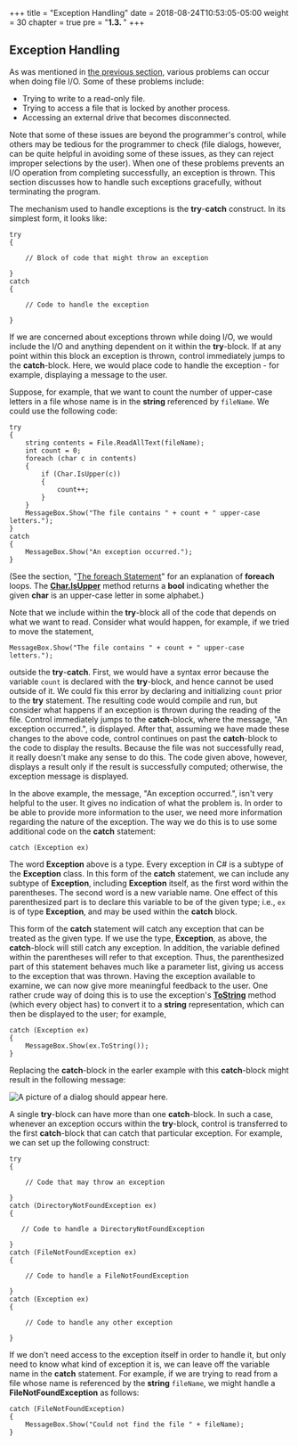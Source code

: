 +++
title = "Exception Handling"
date = 2018-08-24T10:53:05-05:00
weight = 30
chapter = true
pre = "<b>1.3. </b>"
+++

## Exception Handling

As was mentioned in [the previous
section](/~rhowell/DataStructures/redirect/simple-text-file-io), various
problems can occur when doing file I/O. Some of these problems include:

  - Trying to write to a read-only file.
  - Trying to access a file that is locked by another process.
  - Accessing an external drive that becomes disconnected.

Note that some of these issues are beyond the programmer's control,
while others may be tedious for the programmer to check (file dialogs,
however, can be quite helpful in avoiding some of these issues, as they
can reject improper selections by the user). When one of these problems
prevents an I/O operation from completing successfully, an exception is
thrown. This section discusses how to handle such exceptions gracefully,
without terminating the program.

The mechanism used to handle exceptions is the **try**-**catch**
construct. In its simplest form, it looks like:

    try
    {
    
        // Block of code that might throw an exception
    
    }
    catch
    {
    
        // Code to handle the exception
    
    }

If we are concerned about exceptions thrown while doing I/O, we would
include the I/O and anything dependent on it within the **try**-block.
If at any point within this block an exception is thrown, control
immediately jumps to the **catch**-block. Here, we would place code to
handle the exception - for example, displaying a message to the user.

Suppose, for example, that we want to count the number of upper-case
letters in a file whose name is in the **string** referenced by
`fileName`. We could use the following code:

    try
    {
        string contents = File.ReadAllText(fileName);
        int count = 0;
        foreach (char c in contents)
        {
            if (Char.IsUpper(c))
            {
                count++;
            }
        }
        MessageBox.Show("The file contains " + count + " upper-case letters.");
    }
    catch
    {
        MessageBox.Show("An exception occurred.");
    }

(See the section, "[The foreach
Statement](/~rhowell/DataStructures/redirect/foreach)" for an
explanation of **foreach** loops. The
[**Char.IsUpper**](http://msdn.microsoft.com/en-us/library/system.char.isupper\(v=vs.110\).aspx)
method returns a **bool** indicating whether the given **char** is an
upper-case letter in some alphabet.)

Note that we include within the **try**-block all of the code that
depends on what we want to read. Consider what would happen, for
example, if we tried to move the statement,

    MessageBox.Show("The file contains " + count + " upper-case letters.");

outside the **try**-**catch**. First, we would have a syntax error
because the variable `count` is declared with the **try**-block, and
hence cannot be used outside of it. We could fix this error by declaring
and initializing `count` prior to the **try** statement. The resulting
code would compile and run, but consider what happens if an exception is
thrown during the reading of the file. Control immediately jumps to the
**catch**-block, where the message, "An exception occurred.", is
displayed. After that, assuming we have made these changes to the above
code, control continues on past the **catch**-block to the code to
display the results. Because the file was not successfully read, it
really doesn't make any sense to do this. The code given above, however,
displays a result only if the result is successfully computed;
otherwise, the exception message is displayed.

In the above example, the message, "An exception occurred.", isn't very
helpful to the user. It gives no indication of what the problem is. In
order to be able to provide more information to the user, we need more
information regarding the nature of the exception. The way we do this is
to use some additional code on the **catch** statement:

    catch (Exception ex)

The word **Exception** above is a type. Every exception in C\# is a
subtype of the **Exception** class. In this form of the **catch**
statement, we can include any subtype of **Exception**, including
**Exception** itself, as the first word within the parentheses. The
second word is a new variable name. One effect of this parenthesized
part is to declare this variable to be of the given type; i.e., `ex` is
of type **Exception**, and may be used within the **catch** block.

This form of the **catch** statement will catch any exception that can
be treated as the given type. If we use the type, **Exception**, as
above, the **catch**-block will still catch any exception. In addition,
the variable defined within the parentheses will refer to that
exception. Thus, the parenthesized part of this statement behaves much
like a parameter list, giving us access to the exception that was
thrown. Having the exception available to examine, we can now give more
meaningful feedback to the user. One rather crude way of doing this is
to use the exception's
[**ToString**](http://msdn.microsoft.com/en-us/library/system.object.tostring.aspx)
method (which every object has) to convert it to a **string**
representation, which can then be displayed to the user; for example,

    catch (Exception ex)
    {
        MessageBox.Show(ex.ToString());
    }

Replacing the **catch**-block in the earler example with this
**catch**-block might result in the following message:

![A picture of a dialog should appear here.](exception-box.jpg)

A single **try**-block can have more than one **catch**-block. In such a
case, whenever an exception occurs within the **try**-block, control is
transferred to the first **catch**-block that can catch that particular
exception. For example, we can set up the following construct:

    try
    {
    
        // Code that may throw an exception
    
    }
    catch (DirectoryNotFoundException ex)
    {
    
       // Code to handle a DirectoryNotFoundException
    
    }
    catch (FileNotFoundException ex)
    {
    
        // Code to handle a FileNotFoundException
    
    }
    catch (Exception ex)
    {
    
        // Code to handle any other exception
    
    }

If we don't need access to the exception itself in order to handle it,
but only need to know what kind of exception it is, we can leave off the
variable name in the **catch** statement. For example, if we are trying
to read from a file whose name is referenced by the **string**
`fileName`, we might handle a **FileNotFoundException** as follows:

    catch (FileNotFoundException)
    {
        MessageBox.Show("Could not find the file " + fileName);
    }
